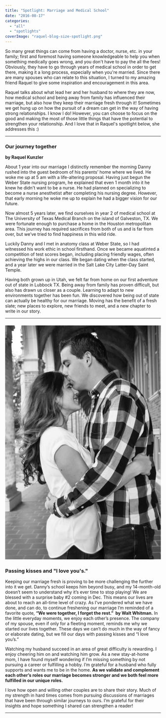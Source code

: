 ```yaml
---
title: "Spotlight: Marriage and Medical School"
date: "2016-08-17"
categories: 
  - "all"
  - "spotlights"
coverImage: "raquel-blog-size-spotlight.png"
---
```


So many great things can come from having a doctor, nurse, etc. in your family; first and foremost having someone knowledgeable to help you when something medically goes wrong, and you don't have to pay the all the fees! Obviously, they have to go through years of medical school in order to get there, making it a long process, especially when you're married. Since there are many spouses who can relate to this situation, I turned to my amazing friend Raquel to give some inspiration and encouragement in this area.

Raquel talks about what lead her and her husband to where they are now, how medical school and being away from family has influenced their marriage, but also how they keep their marriage fresh through it! Sometimes we get hung up on how the pursuit of a dream can get in the way of having strong relationships. I know I do! However, you can choose to focus on the good and making the most of those little things that have the potential to strengthen your relationship. And I love that in Raquel's spotlight below, she addresses this :)

* * *

### Our journey together

**by Raquel Kunzler**

About 1 year into our marriage I distinctly remember the morning Danny rushed into the guest bedroom of his parents’ home where we lived. He woke me up at 5 am with a life-altering proposal. Having just begun the Weber State nursing program, he explained that even 1 month into it he knew he didn't want to be a nurse. He had planned on specializing to become a nurse anesthetist after completing his nursing degree. However, that early morning he woke me up to explain he had a bigger vision for our future.

Now almost 5 years later, we find ourselves in year 2 of medical school at The University of Texas Medical Branch on the island of Galveston, TX. We were fortunate enough to purchase a home in the Houston metropolitan area. This journey has required sacrifices from both of us and is far from over, but we’ve tried to find happiness in this wild ride.

Luckily Danny and I met in anatomy class at Weber State, so I had witnessed his work ethic in school firsthand. Once we became aquatinted a competition of test scores began, including placing friendly wages, often achieving the highs in our class. We began dating when the class started, and a year later we were married in the Salt Lake City Latter-Day Saint Temple.

Having both grown up in Utah, we felt far from home on our first adventure out of state in Lubbock TX. Being away from family has proven difficult, but also has drawn us closer as a couple. Learning to adapt to new environments together has been fun. We discovered how being out of state can actually be healthy for our marriage. Moving has the benefit of a fresh slate; new places to explore, new friends to meet, and a new chapter to write in our story.

* * *

### ![newlywed advice, newlywed help, relating to newlyweds, relating to other couples, other couples' stories, stories from couples, learning from married couples, learning from couples, marriage advice, marriage help, marriage inspiration, living in texas married life in texas, doctor married life, med student married life, being married to a med student](images/dsc_0131.jpg)

### Passing kisses and "I love you's."

Keeping our marriage fresh is proving to be more challenging the further into it we get. Danny’s school keeps him beyond busy, and my 14-month-old doesn’t seem to understand why it’s ever time to stop playing! We are blessed with a surprise baby #2 coming in Dec. This means our lives are about to reach an all-time level of crazy. As I’ve pondered what we have done, and can do, to continue freshening our marriage I’m reminded of a favorite quote, **“We were together, I forget the rest.”  by Walt Whitman.** In the little everyday moments, we enjoy each other’s presence. The company of my spouse, even if only for a fleeting moment, reminds me why we started our lives together. These days we can’t do much in the way of fancy or elaborate dating, but we fill our days with passing kisses and “I love you’s.”

Watching my husband succeed in an area of great difficulty is rewarding. I enjoy cheering him on and watching him grow. As a new stay-at-home mom, I have found myself wondering if I’m missing something by not pursuing a career or fulfilling a hobby. I’m grateful for a husband who fully supports and wants me to be in the home. **As we validate and complement each other’s roles our marriage becomes stronger and we both feel more fulfilled in our unique roles.**

I love how open and willing other couples are to share their story. Much of my strength in hard times comes from pursuing discussions of marriages that have been through similar journeys to ours. I’m grateful for their insights and hope something I shared can strengthen a reader!

* * *
